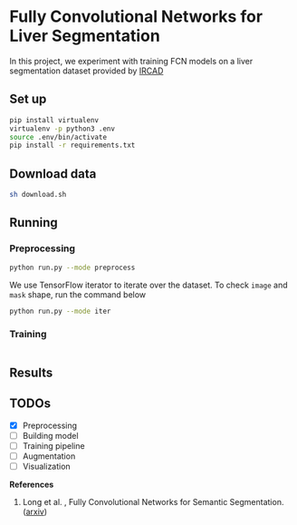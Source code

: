 # Fully Convolutional Networks for Liver Segmentation

In this project, we experiment with training FCN models on a liver segmentation dataset provided by [IRCAD](https://www.ircad.fr/research/computer/)

## Set up
```bash
pip install virtualenv
virtualenv -p python3 .env
source .env/bin/activate
pip install -r requirements.txt
```
## Download data
```bash
sh download.sh
```

## Running
### Preprocessing
```bash
python run.py --mode preprocess
```
We use TensorFlow iterator to iterate over the dataset. To check `image` and `mask` shape, run the command below
```bash
python run.py --mode iter
```
### Training
```bash

```

## Results

## TODOs
- [x] Preprocessing
- [ ] Building model
- [ ] Training pipeline
- [ ] Augmentation
- [ ] Visualization

**References**
1.  Long et al. , Fully Convolutional Networks for Semantic Segmentation. ([arxiv](https://arxiv.org/pdf/1411.4038.pdf))